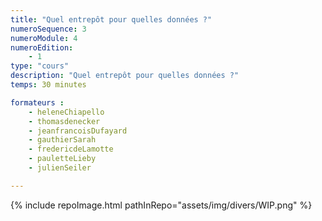 ```yaml
---
title: "Quel entrepôt pour quelles données ?"
numeroSequence: 3
numeroModule: 4
numeroEdition:
    - 1
type: "cours"
description: "Quel entrepôt pour quelles données ?"
temps: 30 minutes

formateurs : 
    - heleneChiapello
    - thomasdenecker
    - jeanfrancoisDufayard
    - gauthierSarah
    - fredericdeLamotte
    - pauletteLieby
    - julienSeiler

---
```


{% include repoImage.html pathInRepo="assets/img/divers/WIP.png" %}